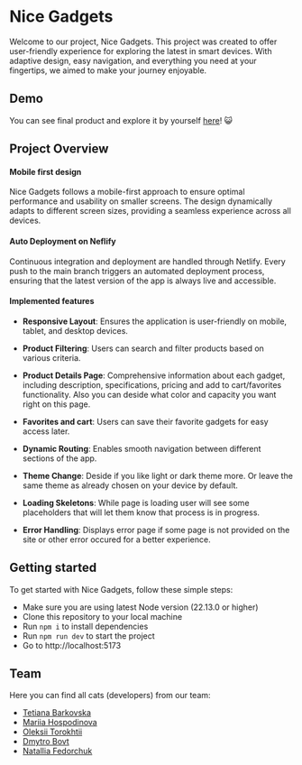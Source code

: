 # Nice Gadgets

Welcome to our project, Nice Gadgets. This project was created to offer user-friendly experience for exploring the latest in smart devices. With adaptive design, easy navigation, and everything you need at your fingertips, we aimed to make your journey enjoyable.

## Demo

You can see final product and explore it by yourself [here](https://cats-catalog-frontend.netlify.app/)! 😺

## Project Overview

#### Mobile first design

Nice Gadgets follows a mobile-first approach to ensure optimal performance and usability on smaller screens. The design dynamically adapts to different screen sizes, providing a seamless experience across all devices.

#### Auto Deployment on Neflify

Continuous integration and deployment are handled through Netlify. Every push to the main branch triggers an automated deployment process, ensuring that the latest version of the app is always live and accessible.

#### Implemented features

- **Responsive Layout**: Ensures the application is user-friendly on mobile, tablet, and desktop devices.

- **Product Filtering**: Users can search and filter products based on various criteria.

- **Product Details Page**: Comprehensive information about each gadget, including description, specifications, pricing and add to cart/favorites functionality. Also you can deside what color and capacity you want right on this page.

- **Favorites and cart**: Users can save their favorite gadgets for easy access later.

- **Dynamic Routing**: Enables smooth navigation between different sections of the app.

- **Theme Change**: Deside if you like light or dark theme more. Or leave the same theme as already chosen on your device by default.

- **Loading Skeletons**: While page is loading user will see some placeholders that will let them know that process is in progress.

- **Error Handling**: Displays error page if some page is not provided on the site or other error occured for a better experience.

## Getting started

To get started with Nice Gadgets, follow these simple steps:

- Make sure you are using latest Node version (22.13.0 or higher)
- Clone this repository to your local machine
- Run `npm i` to install dependencies
- Run `npm run dev` to start the project
- Go to http://localhost:5173

## Team

Here you can find all cats (developers) from our team:

- [Tetiana Barkovska](https://github.com/taniabarkovskya)
- [Mariia Hospodinova](https://github.com/Mariagosp)
- [Oleksii Torokhtii](https://github.com/so3r)
- [Dmytro Bovt](https://github.com/Jion353)
- [Natallia Fedorchuk](https://github.com/nataliia2211)
